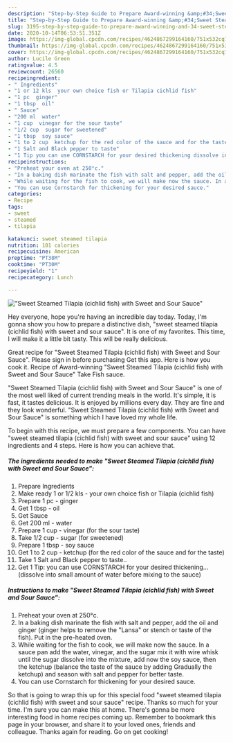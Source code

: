 ```yaml
---
description: "Step-by-Step Guide to Prepare Award-winning &amp;#34;Sweet Steamed Tilapia (cichlid fish) with Sweet and Sour Sauce&amp;#34;"
title: "Step-by-Step Guide to Prepare Award-winning &amp;#34;Sweet Steamed Tilapia (cichlid fish) with Sweet and Sour Sauce&amp;#34;"
slug: 3195-step-by-step-guide-to-prepare-award-winning-and-34-sweet-steamed-tilapia-cichlid-fish-with-sweet-and-sour-sauce-and-34
date: 2020-10-14T06:53:51.351Z
image: https://img-global.cpcdn.com/recipes/4624867299164160/751x532cq70/sweet-steamed-tilapia-cichlid-fish-with-sweet-and-sour-sauce-recipe-main-photo.jpg
thumbnail: https://img-global.cpcdn.com/recipes/4624867299164160/751x532cq70/sweet-steamed-tilapia-cichlid-fish-with-sweet-and-sour-sauce-recipe-main-photo.jpg
cover: https://img-global.cpcdn.com/recipes/4624867299164160/751x532cq70/sweet-steamed-tilapia-cichlid-fish-with-sweet-and-sour-sauce-recipe-main-photo.jpg
author: Lucile Green
ratingvalue: 4.5
reviewcount: 26560
recipeingredient:
- " Ingredients"
- "1 or 12 kls  your own choice fish or Tilapia cichlid fish"
- "1 pc  ginger"
- "1 tbsp  oil"
- " Sauce"
- "200 ml  water"
- "1 cup  vinegar for the sour taste"
- "1/2 cup  sugar for sweetened"
- "1 tbsp  soy sauce"
- "1 to 2 cup  ketchup for the red color of the sauce and for the taste"
- "1 Salt and Black pepper to taste"
- "1 Tip you can use CORNSTARCH for your desired thickening dissolve into small amount of water before mixing to the sauce"
recipeinstructions:
- "Preheat your oven at 250°c."
- "In a baking dish marinate the fish with salt and pepper, add the oil and ginger (ginger helps to remove the &#34;Lansa&#34; or stench or taste of the fish). Put in the pre-heated oven."
- "While waiting for the fish to cook, we will make now the sauce. In a sauce pan add the water, vinegar, and the sugar mix it with wire whisk until the sugar dissolve into the mixture, add now the soy sauce, then the ketchup (balance the taste of the sauce by adding Gradually the ketchup) and season with salt and pepper for better taste."
- "You can use Cornstarch for thickening for your desired sauce."
categories:
- Recipe
tags:
- sweet
- steamed
- tilapia

katakunci: sweet steamed tilapia 
nutrition: 101 calories
recipecuisine: American
preptime: "PT38M"
cooktime: "PT30M"
recipeyield: "1"
recipecategory: Lunch

---
```



![&#34;Sweet Steamed Tilapia (cichlid fish) with Sweet and Sour Sauce&#34;](https://img-global.cpcdn.com/recipes/4624867299164160/751x532cq70/sweet-steamed-tilapia-cichlid-fish-with-sweet-and-sour-sauce-recipe-main-photo.jpg)

Hey everyone, hope you're having an incredible day today. Today, I'm gonna show you how to prepare a distinctive dish, &#34;sweet steamed tilapia (cichlid fish) with sweet and sour sauce&#34;. It is one of my favorites. This time, I will make it a little bit tasty. This will be really delicious.

Great recipe for &#34;Sweet Steamed Tilapia (cichlid fish) with Sweet and Sour Sauce&#34;. Please sign in before purchasing Get this app. Here is how you cook it. Recipe of Award-winning &#34;Sweet Steamed Tilapia (cichlid fish) with Sweet and Sour Sauce&#34; Take Fish sauce.

&#34;Sweet Steamed Tilapia (cichlid fish) with Sweet and Sour Sauce&#34; is one of the most well liked of current trending meals in the world. It's simple, it is fast, it tastes delicious. It is enjoyed by millions every day. They are fine and they look wonderful. &#34;Sweet Steamed Tilapia (cichlid fish) with Sweet and Sour Sauce&#34; is something which I have loved my whole life.


To begin with this recipe, we must prepare a few components. You can have &#34;sweet steamed tilapia (cichlid fish) with sweet and sour sauce&#34; using 12 ingredients and 4 steps. Here is how you can achieve that.

<!--inarticleads1-->

##### The ingredients needed to make &#34;Sweet Steamed Tilapia (cichlid fish) with Sweet and Sour Sauce&#34;:

1. Prepare  Ingredients
1. Make ready 1 or 1/2 kls - your own choice fish or Tilapia (cichlid fish)
1. Prepare 1 pc - ginger
1. Get 1 tbsp - oil
1. Get  Sauce
1. Get 200 ml - water
1. Prepare 1 cup - vinegar (for the sour taste)
1. Take 1/2 cup - sugar (for sweetened)
1. Prepare 1 tbsp - soy sauce
1. Get 1 to 2 cup - ketchup (for the red color of the sauce and for the taste)
1. Take 1 Salt and Black pepper to taste..
1. Get 1 Tip: you can use CORNSTARCH for your desired thickening... (dissolve into small amount of water before mixing to the sauce)




<!--inarticleads2-->

##### Instructions to make &#34;Sweet Steamed Tilapia (cichlid fish) with Sweet and Sour Sauce&#34;:

1. Preheat your oven at 250°c.
1. In a baking dish marinate the fish with salt and pepper, add the oil and ginger (ginger helps to remove the &#34;Lansa&#34; or stench or taste of the fish). Put in the pre-heated oven.
1. While waiting for the fish to cook, we will make now the sauce. In a sauce pan add the water, vinegar, and the sugar mix it with wire whisk until the sugar dissolve into the mixture, add now the soy sauce, then the ketchup (balance the taste of the sauce by adding Gradually the ketchup) and season with salt and pepper for better taste.
1. You can use Cornstarch for thickening for your desired sauce.




So that is going to wrap this up for this special food &#34;sweet steamed tilapia (cichlid fish) with sweet and sour sauce&#34; recipe. Thanks so much for your time. I'm sure you can make this at home. There's gonna be more interesting food in home recipes coming up. Remember to bookmark this page in your browser, and share it to your loved ones, friends and colleague. Thanks again for reading. Go on get cooking!
